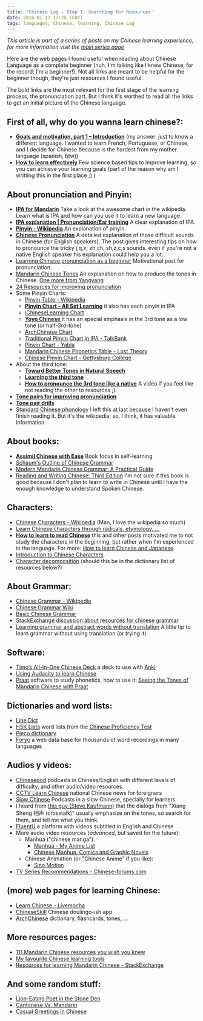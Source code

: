 ```yaml
---
title: 'Chinese Log - Step 1: Searching for Resources'
date: 2016-01-17 17:25 (COT)
tags: languages, Chinese, learning, Chinese Log
---
```


_This article is part of a series of posts on my Chinese learning experience,_ _for more
information visit the [main series page](/blog/posts/2016/01/en/my-chinese-learning-log/)_

Here are the web pages I found useful when reading about Chinese Language as a complete
beginner (huh, I'm talking like I knew Chinese, for the record: I'm a beginner!). Not all
links are meant to be helpful for the beginner though, they're just resources I found
useful.

The bold links are the most relevant for the first stage of the learning process, the
pronunciation part. But I think it's worthed to read all the links to get an initial
picture of the Chinese language.

First of all, why do you wanna learn chinese?:
----------------------------------------------
- **[Goals and motivation, part 1 – Introduction](http://www.hackingchinese.com/goals-and-motivation-part-1-introduction/)**
  (my answer: just to know a different language. I wanted to learn French, Portuguese, or
  Chinese, and I decide for Chinese because is the hardest from my mother language
  (spanish, btw))
- **[How to learn effectively](http://www.sciencealert.com/here-are-4-key-strategies-for-remembering-everything-you-learn)**
  Few science based tips to improve learning, so you can achieve your learning goals (part
  of the reason why am I writting this in the first place ;) )

About pronunciation and Pinyin:
-------------------------------
- **[IPA for Mandarin](https://en.wikipedia.org/wiki/Help:IPA_for_Mandarin)** Take a look
  at the awesome chart in the wikipedia. Learn what is IPA and how can you use it to learn
  a new language.
- **[IPA explanation | Pronunciation/Ear training](https://fluent-forever.com/chapter3/)**
  A clear explanation of IPA.
- **[Pinyin - Wikipedia](https://en.wikipedia.org/wiki/Pinyin)** An explanation of pinyin.
- **[Chinese Pronunciation](http://www.sinosplice.com/learn-chinese/pronunciation-of-mandarin-chinese)**
  A detailed explanation of those difficult sounds in Chinese (for English speakers). The
  post gives interesting tips on how to pronounce the tricky j,q,x, zh,ch, sh,z,c,s
  sounds, even if you're not a native English speaker his explanation could help you a
  lot.
- [Learning Chinese pronunciation as a beginner](http://www.hackingchinese.com/learning-pronunciation-as-a-beginner/)
  Motivational post for pronunciation.
- [Mandarin Chinese Tones](https://www.youtube.com/watch?v=UuX9F5emdk0)
  An explanation on how to produce the tones in Chinese.
  [One more from Yangyang](https://www.youtube.com/watch?v=3wV8B4bx1lM)
- [24 Resources for improving pronunciation](http://www.hackingchinese.com/24-great-resources-for-improving-your-mandarin-pronunciation/)
- Some Pinyin Charts:
  - [Pinyin Table - Wikipedia](https://en.wikipedia.org/wiki/Pinyin_table)
  - **[Pinyin Chart - All Set Learning](http://resources.allsetlearning.com/chinese/pronunciation/Pinyin_chart)**
    it also has each pinyin in IPA
  - [iChineseLearning Chart](http://www.ichineselearning.com/learn/pinyin-chart.html)
  - **[Yoyo Chinese](http://www.yoyochinese.com/chinese-learning-tools/Mandarin-Chinese-pronunciation-lesson/pinyin-chart-table)**
    it has an special emphasis in the 3rd tone as a low tone (or half-3rd-tone)
  - [ArchChinese Chart](http://www.archchinese.com/chinese_pinyin.html)
  - [Traditional Pinyin Chart in IPA - TalkBank](http://talkbank.org/pinyin/Trad_chart_IPA.php)
  - [Pinyin Chart - Yabla](https://chinese.yabla.com/chinese-pinyin-chart.php)
  - [Mandarin Chinese Phonetics Table - Lost Theory](http://lost-theory.org/chinese/phonetics/)
  - [Chinese Pinyin Chart - Gettysburg College](http://public.gettysburg.edu/~jli/PinYinChart/ChinesePinYinChartM.html)
- About the third tone:
  - **[Toward Better Tones in Natural Speech](http://www.sinosplice.com/life/archives/2008/12/10/toward-better-tones-in-natural-speech)**
  - **[Learning the third tone](http://www.hackingchinese.com/learning-the-third-tone/)**
  - **[How to pronounce the 3rd tone like a native](https://www.youtube.com/watch?v=aAqayUpWr_o)**
  A video if you feel like not reading the other to resources ;).
- **[Tone pairs for improving
  pronunciation](http://www.hackingchinese.com/focusing-on-tone-pairs-to-improve-your-mandarin-pronunciation/)**
- **[Tone pair drills](http://www.sinosplice.com/learn-chinese/tone-pair-drills)**
- [Standard Chinese phonology](https://en.wikipedia.org/wiki/Standard_Chinese_phonology)
  I left this at last because I haven't even finish reading it. But it's the wikipedia,
  so, I think, it has valuable information.

About books:
------------
- **[Assimil Chinese with Ease](http://www.amazon.com/Assimil-Language-Courses-Chinese-compact/dp/0320006158)**
  Book focus in self-learning
- [Schaum's Outline of Chinese Grammar](http://www.amazon.com/Schaums-Outline-Chinese-Grammar-Claudia/dp/0071377646)
- [Modern Mandarin Chinese Grammar: A Practical Guide](http://www.amazon.com/Modern-Mandarin-Chinese-Grammar-Practical/dp/0415827140?tag=duckduckgo-ffab-20)
- [Reading and Writing Chinese: Third Edition](http://www.amazon.com/Reading-Writing-Chinese-Characters-Compounds/dp/080484299X)
  I'm not sure if this book is good because I don't plan to learn to write in Chinese
  until I have the enough knowledge to understand Spoken Chinese.

Characters:
-----------
- [Chinese Characters - Wikipedia](https://en.wikipedia.org/wiki/Chinese_characters)
  (Man, I love the wikipedia so much)
- [Learn Chinese characters through radicals, etymology, ...](http://www.learnchineseok.com/2012/05/write-chinese-radicals-symbol-letters.html)
- **[How to learn to read Chinese](http://languagelog.ldc.upenn.edu/nll/?p=189)**
  this and other posts motivated me to not study the characters in the beginning, but
  rather when I'm experienced in the language. For more:
  [How to learn Chinese and Japanese](http://languagelog.ldc.upenn.edu/nll/?p=10554)
- [Introduction to Chinese Characters](https://web.archive.org/web/20150618081452/http://www.zein.se/patrick/chinen9p.html)
- [Character decomposition](http://www.hanzicraft.com/)
  (should this be in the dictionary list of resources below?)

About Grammar:
--------------
- [Chinese Grammar - Wikipedia ](https://en.wikipedia.org/wiki/Chinese_grammar)
- [Chinese Grammar Wiki](http://resources.allsetlearning.com/chinese/grammar)
- [Basic Chinese Grammar](http://www.rci.rutgers.edu/~rsimmon/chingram/)
- [StackExchange discussion about resources for chinese grammar](http://chinese.stackexchange.com/questions/16246/descriptive-generative-grammar-of-mandarin)
- [Learning grammar and abstract words without translation](https://fluent-forever.com/learning-grammar-without-translation/)
  A little tip to learn grammar without using translation (or trying it)

Software:
---------
- [Timo’s All-In-One Chinese Deck](https://ankiweb.net/shared/info/235147699)
  a deck to use with [Anki](http://ankisrs.net/)
- [Using Audacity to learn Chinese](http://www.hackingchinese.com/using-audacity-to-learn-chinese-speaking-and-listening/)
- [Praat](http://www.fon.hum.uva.nl/praat/) software to study phonetics, how to use it:
  [Seeing the Tones of Mandarin Chinese with Praat](http://www.sinosplice.com/life/archives/2008/01/21/seeing-the-tones-of-mandarin-chinese-with-praat)

Dictionaries and word lists:
----------------------------
- [Line Dict](http://ce.linedict.com/dict.html#/cnen/home)
- [HSK Lists](http://www.hskhsk.com/word-lists.html) word lists from the [Chinese Proficiency Test](https://en.wikipedia.org/wiki/Hanyu_Shuiping_Kaoshi)
- [Pleco dictionary](http://www.pleco.com/)
- [Forvo](http://forvo.com/languages/zh/) a web data base for thousands of word recordings
  in many languages

Audios y videos:
----------------
- [Chinesepod](https://chinesepod.com/) podcasts in Chinese/English with different levels
  of difficulty, and other audio/video resources.
- [CCTV Learn Chinese](http://english.cntv.cn/learnchinese/)
  national Chinese news for foreigners
- [Slow Chinese](http://www.slow-chinese.com/)
  Podcasts in a slow Chinese, specially for learners
- I heard from [this guy (Steve Kaufmann)](https://www.youtube.com/watch?v=GjYXMFVOTmk)
  that the dialogs from "Xiang Sheng 相声 (crosstalk)" usually emphasize on the tones, so
  search for them, and tell me what you think.
- [FluentU](http://www.fluentu.com/) a platform with videos subtitled in English and
  Chinese
- More audio video resources (_advanced_, but saved for the future):
  - Manhua ("chinese manga"):
    - [Manhua - My Anime List](http://myanimelist.net/topmanga.php?type=manhua)
    - [Chinese Manhua, Comics and Graphic Novels](http://manga.about.com/od/recommendedreading/tp/ChineseManhua.htm)
  - Chinese Animation (or "Chinese Anime" if you like):
    - [Sino Motion](http://sinomotion.tumblr.com)
- [TV Series Recommendations - Chinese-forums.com](http://www.chinese-forums.com/index.php?/topic/24097-tv-series-recommendations-and-index-thread/)

(more) web pages for learning Chinese:
--------------------------------------
- [Learn Chinese - Livemocha](http://livemocha.com/pages/languages/learn-mandarin-chinese/)
- [ChineseSkill](http://www.chinese-skill.com/cs.html) Chinese doulingo-ish app
- [ArchChinese](http://www.archchinese.com/) dictionary, flashcards, tones, ...

More resources pages:
---------------------
- [111 Mandarin Chinese resources you wish you knew](http://www.iwillteachyoualanguage.com/resources/mandarin-chinese-resources/)
- [My favourite Chinese learning tools](https://eastasiastudent.net/china/mandarin/chinese-learning-tools/)
- [Resources for learning Mandarin Chinese - StackExchange](https://chinese.stackexchange.com/questions/1120/resources-for-learning-mandarin-chinese)

And some random stuff:
----------------
- [Lion-Eating Poet in the Stone Den](https://en.wikipedia.org/wiki/Lion-Eating_Poet_in_the_Stone_Den)
- [Cantonese Vs. Mandarin ](https://www.youtube.com/watch?v=e73btaVo868)
- [Casual Greetings in Chinese](http://popupchinese.com/lessons/absolute-beginners/casual-greetings-in-chinese)

[//]: # ( vim:set ts=2 sw=2 tw=90 et : cc=92: )
